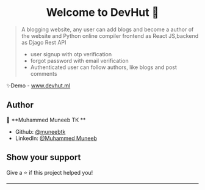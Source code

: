 
<h1 align="center">Welcome to DevHut 👋</h1>
<p>
</p>

> A blogging website, any user can add blogs and become a author of the website and Python online compiler
> frontend as React JS,backend as Djago Rest API
> - user signup with otp verification
> - forgot password with email verification
> - Authenticated user can follow authors, like blogs and post comments

✨Demo - www.devhut.ml

## Author

👤 **Muhammed Muneeb TK **

* Github: [@muneebtk](https://github.com/muneebtk)
* LinkedIn: [@Muhammed Muneeb](https://www.linkedin.com/in/muhammed-muneeb-61a370245/)

## Show your support

Give a ⭐️ if this project helped you!

***
<!-- _This README was generated with ❤️ by [readme-md-generator](https://github.com/kefranabg/readme-md-generator)_ -->
